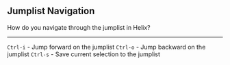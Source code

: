 ## Jumplist Navigation

How do you navigate through the jumplist in Helix?

---

`Ctrl-i` - Jump forward on the jumplist
`Ctrl-o` - Jump backward on the jumplist
`Ctrl-s` - Save current selection to the jumplist

